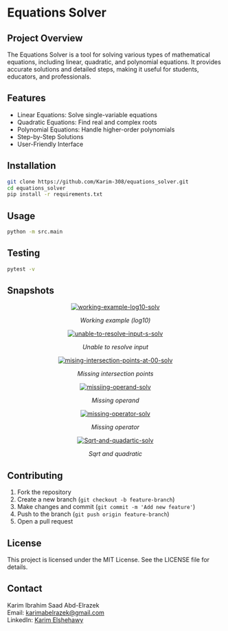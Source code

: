 # Equations Solver

## Project Overview
The Equations Solver is a tool for solving various types of mathematical equations, including linear, quadratic, and polynomial equations. It provides accurate solutions and detailed steps, making it useful for students, educators, and professionals.

## Features
- Linear Equations: Solve single-variable equations
- Quadratic Equations: Find real and complex roots
- Polynomial Equations: Handle higher-order polynomials
- Step-by-Step Solutions
- User-Friendly Interface

## Installation
```bash
git clone https://github.com/Karim-308/equations_solver.git
cd equations_solver
pip install -r requirements.txt
```

## Usage
```bash
python -m src.main
```

## Testing
```bash
pytest -v
```

## Snapshots
<p align="center">
    <a href="https://ibb.co/HfqTX23r">
        <img src="https://i.ibb.co/gLJZ67hD/working-example-log10-solv.png" alt="working-example-log10-solv" border="0">
    </a>
</p>
<p align="center"><em>Working example (log10)</em></p>

<p align="center">
    <a href="https://ibb.co/FLJc0Zdy">
        <img src="https://i.ibb.co/zTbC79tB/unable-to-resolve-input-s-solv.png" alt="unable-to-resolve-input-s-solv" border="0">
    </a>
</p>
<p align="center"><em>Unable to resolve input</em></p>

<p align="center">
    <a href="https://ibb.co/VW0hHvvw">
        <img src="https://i.ibb.co/SXD1QKKf/mising-intersection-points-at-00-solv.png" alt="mising-intersection-points-at-00-solv" border="0">
    </a>
</p>
<p align="center"><em>Missing intersection points</em></p>

<p align="center">
    <a href="https://imgbb.com/">
        <img src="https://i.ibb.co/v6JJdhvd/missiing-operand-solv.png" alt="missiing-operand-solv" border="0">
    </a>
</p>
<p align="center"><em>Missing operand</em></p>

<p align="center">
    <a href="https://imgbb.com/">
        <img src="https://i.ibb.co/3Yv3HZfq/missing-operator-solv.png" alt="missing-operator-solv" border="0">
    </a>
</p>
<p align="center"><em>Missing operator</em></p>

<p align="center">
    <a href="https://ibb.co/Dgz9KxBG">
        <img src="https://i.ibb.co/gFmSg50v/Sqrt-and-quadartic-solv.png" alt="Sqrt-and-quadartic-solv" border="0">
    </a>
</p>
<p align="center"><em>Sqrt and quadratic</em></p>

## Contributing
1. Fork the repository
2. Create a new branch (`git checkout -b feature-branch`)
3. Make changes and commit (`git commit -m 'Add new feature'`)
4. Push to the branch (`git push origin feature-branch`)
5. Open a pull request

## License
This project is licensed under the MIT License. See the LICENSE file for details.

## Contact

Karim Ibrahim Saad Abd-Elrazek  
Email: [karimabelrazek@gmail.com](mailto:karimabelrazek@gmail.com)  
LinkedIn: [Karim Elshehawy](https://www.linkedin.com/in/karim-elshehawy/)
